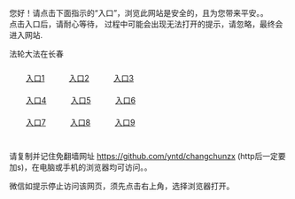 您好！请点击下面指示的“入口”，浏览此网站是安全的，且为您带来平安。。 <br/>
点击入口后，请耐心等待， 过程中可能会出现无法打开的提示，请忽略，最终会进入网站. </br>

法轮大法在长春<br/>
<div style="padding:10px"><a style="margin:20px" target="_blank" href="https://d1gbhcg593q2wk.cloudfront.net/2Qpsp?wjlyeht" id="ccLink1" rel="nofollow">入口1</a> <a target="_blank" style="margin:20px" href="https://d2zs8uik7eofh8.cloudfront.net/2Qpsp?anbessz" id="ccLink2" rel="nofollow">入口2</a> <a style="margin:20px" target="_blank" href="https://dc93fp4at8mbs.cloudfront.net/2Qpsp?sjnzqdd" id="ccLink3" rel="nofollow">入口3</a></div>

<div style="padding:10px" ><a style="margin:20px" target="_blank" href="https://d1gbhcg593q2wk.cloudfront.net/2Qpsp?wjlyeht" id="ccLink4" rel="nofollow">入口4</a> <a style="margin:20px" href="https://d2zs8uik7eofh8.cloudfront.net/2Qpsp?anbessz" target="_blank" id="ccLink5" rel="nofollow">入口5</a> <a style="margin:20px" href="https://dc93fp4at8mbs.cloudfront.net/2Qpsp?sjnzqdd" target="_blank" id="ccLink6" rel="nofollow">入口6</a></div>

<div style="padding:10px"><a style="margin:20px" target="_blank" href="https://d1gbhcg593q2wk.cloudfront.net/2Qpsp?wjlyeht" id="ccLink7" rel="nofollow">入口7</a> <a style="margin:20px" href="https://d2zs8uik7eofh8.cloudfront.net/2Qpsp?anbessz" target="_blank" id="ccLink8" rel="nofollow">入口8</a> <a style="margin:20px" target="_blank" href="https://dc93fp4at8mbs.cloudfront.net/2Qpsp?sjnzqdd" id="ccLink9" rel="nofollow">入口9</a></div>

<br/>



请复制并记住免翻墙网址 https://github.com/yntd/changchunzx (http后一定要加s)，在电脑或手机的浏览器均可访问。。<br/>

微信如提示停止访问该网页，须先点击右上角，选择浏览器打开。
